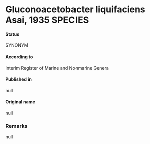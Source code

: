 # Gluconoacetobacter liquifaciens Asai, 1935 SPECIES

#### Status
SYNONYM

#### According to
Interim Register of Marine and Nonmarine Genera

#### Published in
null

#### Original name
null

### Remarks
null